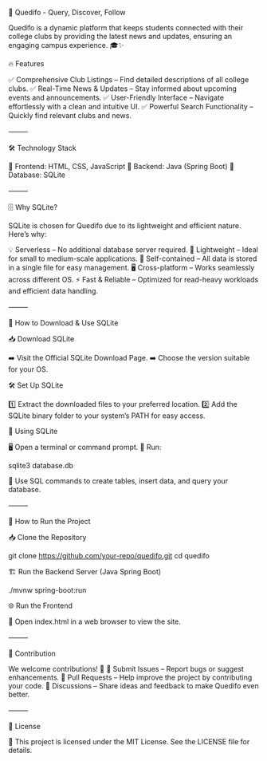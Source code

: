 🚀 Quedifo - Query, Discover, Follow

Quedifo is a dynamic platform that keeps students connected with their college clubs by providing the latest news and updates, ensuring an engaging campus experience. 🎓✨

🔥 Features

✅ Comprehensive Club Listings – Find detailed descriptions of all college clubs.
✅ Real-Time News & Updates – Stay informed about upcoming events and announcements.
✅ User-Friendly Interface – Navigate effortlessly with a clean and intuitive UI.
✅ Powerful Search Functionality – Quickly find relevant clubs and news.

⸻

🛠 Technology Stack

🔹 Frontend: HTML, CSS, JavaScript
🔹 Backend: Java (Spring Boot)
🔹 Database: SQLite

⸻

🗄 Why SQLite?

SQLite is chosen for Quedifo due to its lightweight and efficient nature. Here’s why:

💡 Serverless – No additional database server required.
🚀 Lightweight – Ideal for small to medium-scale applications.
🔗 Self-contained – All data is stored in a single file for easy management.
🖥 Cross-platform – Works seamlessly across different OS.
⚡ Fast & Reliable – Optimized for read-heavy workloads and efficient data handling.

⸻

🔗 How to Download & Use SQLite

📥 Download SQLite

➡️ Visit the Official SQLite Download Page.
➡️ Choose the version suitable for your OS.

🛠 Set Up SQLite

1️⃣ Extract the downloaded files to your preferred location.
2️⃣ Add the SQLite binary folder to your system’s PATH for easy access.

🚀 Using SQLite

🖥 Open a terminal or command prompt.
📌 Run:

sqlite3 database.db

📌 Use SQL commands to create tables, insert data, and query your database.

⸻

🚀 How to Run the Project

📥 Clone the Repository

git clone https://github.com/your-repo/quedifo.git
cd quedifo

🏗 Run the Backend Server (Java Spring Boot)

./mvnw spring-boot:run

🌐 Run the Frontend

📌 Open index.html in a web browser to view the site.

⸻

🤝 Contribution

We welcome contributions! 🎉
🔹 Submit Issues – Report bugs or suggest enhancements.
🔹 Pull Requests – Help improve the project by contributing your code.
🔹 Discussions – Share ideas and feedback to make Quedifo even better.

⸻

📜 License

📝 This project is licensed under the MIT License. See the LICENSE file for details.


